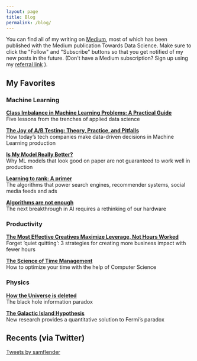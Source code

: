 ```yaml
---
layout: page
title: Blog
permalink: /blog/
---
```


You can find all of my writing on [Medium](https://medium.com/@samuel.flender), most of which has been published with the Medium publication Towards Data Science. Make sure to click the "Follow" and "Subscribe" buttons so that you get notified of my new posts in the future. (Don't have a Medium subscription? Sign up using my [referral link](https://medium.com/@samuel.flender/membership) ).

## My Favorites

### Machine Learning

**[Class Imbalance in Machine Learning Problems: A Practical Guide](https://medium.com/p/4fb81eee0041)**\
Five lessons from the trenches of applied data science

**[The Joy of A/B Testing: Theory, Practice, and Pitfalls](https://medium.com/p/de58acbdb04a)**\
How today’s tech companies make data-driven decisions in Machine Learning production

**[Is My Model Really Better?](https://medium.com/p/560e729f81d2)**\
Why ML models that look good on paper are not guaranteed to work well in production

**[Learning to rank: A primer](https://medium.com/p/40d2ff9960af)**\
The algorithms that power search engines, recommender systems, social media feeds and ads

**[Algorithms are not enough](https://medium.com/towards-data-science/algorithms-are-not-enough-fdee1d65e536)**\
The next breakthrough in AI requires a rethinking of our hardware

### Productivity

**[The Most Effective Creatives Maximize Leverage, Not Hours Worked](https://medium.com/p/20ed0070fdd7)**\
Forget ‘quiet quitting’: 3 strategies for creating more business impact with fewer hours

**[The Science of Time Management](https://medium.com/towards-data-science/the-science-of-time-management-7297600e8a0e)**\
How to optimize your time with the help of Computer Science

### Physics

**[How the Universe is deleted](https://medium.com/think-like-a-physicist/how-the-universe-is-deleted-5c3f60f254ea)**\
The black hole information paradox

**[The Galactic Island Hypothesis](https://medium.com/towards-data-science/the-galactic-island-hypothesis-874f28a443d5)**\
New research provides a quantitative solution to Fermi’s paradox

## Recents (via Twitter)

<a class="twitter-timeline" href="https://twitter.com/samflender?ref_src=twsrc%5Etfw">Tweets by samflender</a> <script async src="https://platform.twitter.com/widgets.js" charset="utf-8"></script>